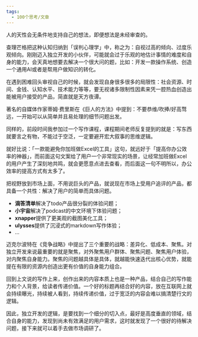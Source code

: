 ```yaml
---
tags:
  - 100个思考/文章
---
```



人的天性会无条件地支持自己的想法，即便想法是未经审查的。

查理芒格把这种认知归纳到「误判心理学」中，称之为：自视过高的倾向、过度乐观倾向。刚刚迈入独立开发的小伙伴，可能就会过于乐观的地估计事情的难度和自身的能力，会天真地想要去解决一个很大问的题，比如：开发一款操作系统、创造一个通用AI或者是帮用户做知识的转化。

在遇到困难回头审视自己的时候，就会发现自身很多很多的局限性：社会资源、时间、金钱、认知水平、技术能力等等，要无视诸多限制性因素来凭一腔热血创造出能被用户接受的产品，简直就是天方夜谭。

著名的自媒体作家蒂姆·费里斯在《巨人的方法》中提到：不要恭维/吹捧/好高骛远，一开始可以从简单并且易处理的细节问题出发。

同样的，前段时间我参加过一个写作课程，课程期间老师反复提到的就是：写东西就要言之有物，不能过于空泛，一定要避开宏大叙事的思维逻辑。

就好比说：「一款能避免你加班做Excel的工具」这句，就远好于「提高你办公效率的神器」，而前面这句文案给了用户一个非常现实的场景，让经常加班做Excel的用户产生了深刻地共鸣，就会更愿意点进去查看，而后面这一句不明所以，办公效率的提高方式有太多了。

把视野放到市场上面，不用说巨头的产品，就说现在市场上受用户追评的产品，都具备一个共性：解决了用户的简单而具体问题。

- **滴答清单**解决了todo产品很分裂的体验问题；
- **小宇宙**解决了podcast的中文环境下体验问题；
- **xnapper**提供了更美观的截图美化工具；
- **ulysses**提供了沉浸式的markdown写作体验；
- ...

迈克尔波特在《竞争战略》中提出了三个重要的战略：差异化、低成本、聚焦。对独立开发来说最重要的就是聚焦，对外聚焦用户群体、聚焦问题、聚焦用户体验，对内聚焦自身能力。聚焦的问题越具体是具体，就越能快速迭代出核心优势，就能提在有限的资源内创造出更有价值的自身能力组合。

回到上文说的写作上来，创作出来的内容本质上也是一种产品，结合自己的写作能力和个人背景，给读者传递价值。一个好的标题再结合好的内容，放在互联网上就会持续曝光，持续被人看到，持续传递价值，过于宽泛的内容会难以搞清楚行文的逻辑。

因此，独立开发的逻辑，是要找到一个细分的切入点，最好是高度垂直的领域，结合自身的能力，发现到尚未有效满足的用户需求，这时就发现了一个很好的待解决问题，接下来就可以着手去做市场调研了。







